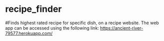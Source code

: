 # recipe_finder

#Finds highest rated recipe for specific dish, on a recipe website. The web app can be accessed using the following link: https://ancient-river-79577.herokuapp.com/
